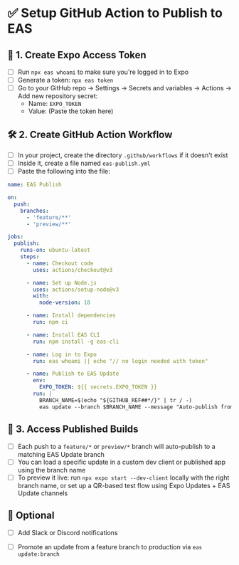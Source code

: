 # ✅ Setup GitHub Action to Publish to EAS

## 🔐 1. Create Expo Access Token

- [ ] Run `npx eas whoami` to make sure you're logged in to Expo
- [ ] Generate a token: `npx eas token`
- [ ] Go to your GitHub repo → Settings → Secrets and variables → Actions → Add new repository secret:
  - Name: `EXPO_TOKEN`
  - Value: (Paste the token here)

## 🛠️ 2. Create GitHub Action Workflow

- [ ] In your project, create the directory `.github/workflows` if it doesn't exist
- [ ] Inside it, create a file named `eas-publish.yml`
- [ ] Paste the following into the file:

```yaml
name: EAS Publish

on:
  push:
    branches:
      - 'feature/**'
      - 'preview/**'

jobs:
  publish:
    runs-on: ubuntu-latest
    steps:
      - name: Checkout code
        uses: actions/checkout@v3

      - name: Set up Node.js
        uses: actions/setup-node@v3
        with:
          node-version: 18

      - name: Install dependencies
        run: npm ci

      - name: Install EAS CLI
        run: npm install -g eas-cli

      - name: Log in to Expo
        run: eas whoami || echo "// no login needed with token"

      - name: Publish to EAS Update
        env:
          EXPO_TOKEN: ${{ secrets.EXPO_TOKEN }}
        run: |
          BRANCH_NAME=$(echo "${GITHUB_REF##*/}" | tr / -)
          eas update --branch $BRANCH_NAME --message "Auto-publish from $BRANCH_NAME"
```

## 📲 3. Access Published Builds

- [ ] Each push to a `feature/*` or `preview/*` branch will auto-publish to a matching EAS Update branch
- [ ] You can load a specific update in a custom dev client or published app using the branch name
- [ ] To preview it live: run `npx expo start --dev-client` locally with the right branch name, or set up a QR-based test flow using Expo Updates + EAS Update channels

## 🧪 Optional

- [ ] Add Slack or Discord notifications
- [ ] Promote an update from a feature branch to production via `eas update:branch`

